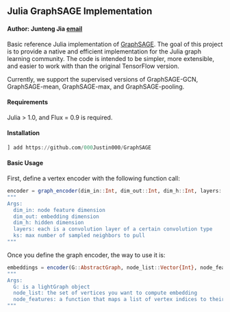 ## Julia GraphSAGE Implementation
#### Author: Junteng Jia [email](mailto:jj585@cornell.edu)

Basic reference Julia implementation of [GraphSAGE](https://github.com/williamleif/GraphSAGE).
The goal of this project is to provide a native and efficient implementation for the Julia graph learning community.
The code is intended to be simpler, more extensible, and easier to work with than the original TensorFlow version.

Currently, we support the supervised versions of GraphSAGE-GCN, GraphSAGE-mean, GraphSAGE-max, and GraphSAGE-pooling.

#### Requirements

Julia > 1.0, and Flux = 0.9 is required.

#### Installation

```julia
] add https://github.com/000Justin000/GraphSAGE
```

#### Basic Usage

First, define a vertex encoder with the following function call:
```julia
encoder = graph_encoder(dim_in::Int, dim_out::Int, dim_h::Int, layers::Vector{String}; ks::Vector{Int}=repeat([typemax(Int)], length(layers)), σ=relu)
"""
Args:
  dim_in: node feature dimension
  dim_out: embedding dimension
  dim_h: hidden dimension
  layers: each is a convolution layer of a certain convolution type
  ks: max number of sampled neighbors to pull
"""
```

Once you define the graph encoder, the way to use it is:
```julia
embeddings = encoder(G::AbstractGraph, node_list::Vector{Int}, node_features::Function)
"""
Args:
  G: is a lightGraph object
  node_list: the set of vertices you want to compute embedding
  node_features: a function that maps a list of vertex indices to their features
"""
```
